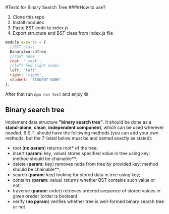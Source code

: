 #Tests for Binary Search Tree
####How to use?

1. Clone this repo
2. Install modules
3. Paste BST code to index.js
4. Export structure and BST class from index.js file

```javascript
module.exports = {
  //BST class
  BinarySearchTree,
  //root name
  root: '_root',
  //left and right nodes
  left: 'left',
  right: 'right',
  student: 'STUDENT NAME'
};
```
After that run  ```npm run test``` and enjoy :smile:

## Binary search tree
Implement data structure **"binary search tree"**. It should be done as a **stand-alone**, **clean**, **independent component**, which can be used wherever needed. B.S.T. should have the following methods (you can add your own methods, but the 7 listed below must be and named exactly as stated):
* root     (**no param**)          returns root* of the tree;
* insert   (**param:** key, value) stores specified value in tree using key; method should be chainable**;
* delete   (**param:** key)        removes node from tree by provided key; method should be chainable**;
* search   (**param:** key)        looking for stored data in tree using key;
* contains (**param:** value)      returns whether BST contains such value or not;
* traverse (**param:** order)      retrieves ordered sequence of stored values in given oreder (order is boolean)   
* verify   (**no param**)          verifies whether tree is well-formed binary search tree or not
